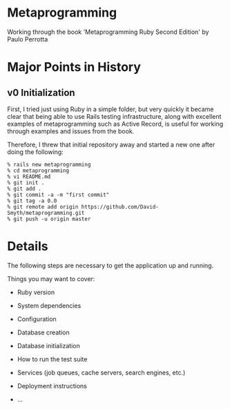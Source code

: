 # Metaprogramming
Working through the book 'Metaprogramming Ruby Second Edition' by
Paulo Perrotta

# Major Points in History

## v0 Initialization
First, I tried just using Ruby in a simple folder, but very quickly
it became clear that being able to use Rails testing infrastructure,
along with excellent examples of metaprogramming such as Active
Record, is useful for working through examples and issues from the
book.

Therefore, I threw that initial repository away and started a new
one after doing the following:

```
% rails new metaprogramming
% cd metaprogramming
% vi README.md
% git init .
% git add .
% git commit -a -m "first commit"
% git tag -a 0.0
% git remote add origin https://github.com/David-Smyth/metaprogramming.git
% git push -u origin master
```

# Details

The following steps are necessary to get the
application up and running.

Things you may want to cover:

* Ruby version

* System dependencies

* Configuration

* Database creation

* Database initialization

* How to run the test suite

* Services (job queues, cache servers, search engines, etc.)

* Deployment instructions

* ...
